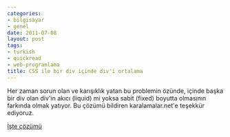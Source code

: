```yaml
---
categories:
- bilgisayar
- genel
date: 2011-07-08
layout: post
tags:
- turkish
- quickread
- web-programlama
title: CSS ile bir div içinde div'i ortalama
---
```


Her zaman sorun olan ve karışıklık yatan bu problemin özünde, içinde başka bir div olan div'in akıcı (liquid) mi yoksa sabit (fixed) boyutta olmasının farkında olmak yatıyor. Bu çözümü bildiren karalamalar.net'e teşekkür ediyoruz.  
  
[İşte çözümü](http://www.karalamalar.net/css-ile-ortalama/)
